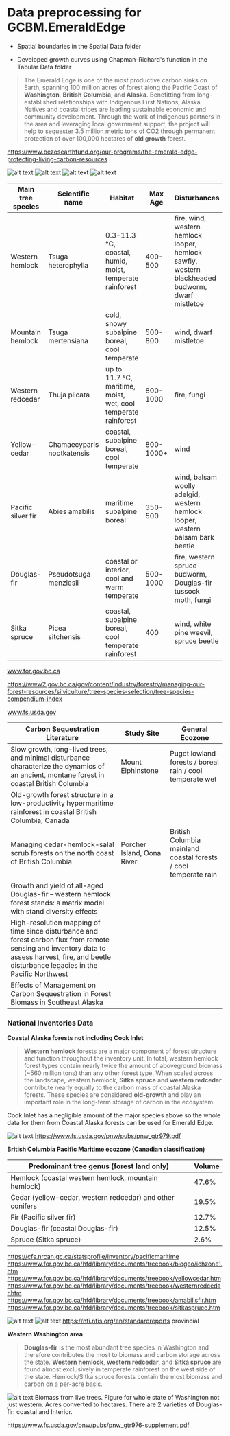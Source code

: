 # Data preprocessing for GCBM.EmeraldEdge

* Spatial boundaries in the Spatial Data folder

* Developed growth curves using Chapman-Richard's function in the Tabular Data folder

>The Emerald Edge is one of the most productive carbon sinks on Earth, spanning 100 million acres of forest along the Pacific Coast of **Washington**, **British Columbia**, and **Alaska**. Benefitting from long-established relationships with Indigenous First Nations, Alaska Natives and coastal tribes are leading sustainable economic and community development. Through the work of Indigenous partners in the area and leveraging local government support, the project will help to sequester 3.5 million metric tons of CO2 through permanent protection of over 100,000 hectares of **old growth** forest.

https://www.bezosearthfund.org/our-programs/the-emerald-edge-protecting-living-carbon-resources

![alt text](https://github.com/mHienp/GCBM.EmeraldEdge.Data/blob/main/img/Eco%20Names.png)
![alt text](https://github.com/mHienp/GCBM.EmeraldEdge.Data/blob/main/img/Eco%20Zones.png)
![alt text](https://github.com/mHienp/GCBM.EmeraldEdge.Data/blob/main/img/Holdridge.png)
![alt text](https://github.com/mHienp/GCBM.EmeraldEdge.Data/blob/main/img/temperature%20blue-white%20(0)-orange.png)

Main tree species | Scientific name | Habitat | Max Age | Disturbances |
--- | --- | --- | --- | --- |
Western hemlock | Tsuga heterophylla | 0.3-11.3 °C, coastal, humid, moist, temperate rainforest | 400-500 | fire, wind, western hemlock looper, hemlock sawfly, western blackheaded budworm, dwarf mistletoe |
Mountain hemlock | Tsuga mertensiana | cold, snowy subalpine boreal, cool temperate | 500-800 | wind, dwarf mistletoe |
Western redcedar | Thuja plicata | up to 11.7 °C, maritime, moist, wet, cool temperate rainforest | 800-1000 | fire, fungi |
Yellow-cedar | Chamaecyparis nootkatensis | coastal, subalpine boreal, cool temperate | 800-1000+ | wind |
Pacific silver fir | Abies amabilis | maritime subalpine boreal | 350-500 | wind, balsam woolly adelgid, western hemlock looper, western balsam bark beetle |
Douglas-fir | Pseudotsuga menziesii | coastal or interior, cool and warm temperate | 500-1000 | fire, western spruce budworm, Douglas-fir tussock moth, fungi |
Sitka spruce | Picea sitchensis | coastal, subalpine boreal, cool temperate rainforest | 400 | wind, white pine weevil, spruce beetle |

www.for.gov.bc.ca

https://www2.gov.bc.ca/gov/content/industry/forestry/managing-our-forest-resources/silviculture/tree-species-selection/tree-species-compendium-index

www.fs.usda.gov

Carbon Sequestration Literature | Study Site | General Ecozone |
--- | --- | --- |
Slow growth, long-lived trees, and minimal disturbance characterize the dynamics of an ancient, montane forest in coastal British Columbia | Mount Elphinstone | Puget lowland forests / boreal rain / cool temperate wet |
Old-growth forest structure in a low-productivity hypermaritime rainforest in coastal British Columbia, Canada | | |
Managing cedar-hemlock-salal scrub forests on the north coast of British Columbia | Porcher Island, Oona River | British Columbia mainland coastal forests / cool temperate rain |
Growth and yield of all-aged Douglas-fir – western hemlock forest stands: a matrix model with stand diversity effects | | |
High-resolution mapping of time since disturbance and forest carbon flux from remote sensing and inventory data to assess harvest, fire, and beetle disturbance legacies in the Pacific Northwest | | |
Effects of Management on Carbon Sequestration in Forest Biomass in Southeast Alaska | | |

### **National Inventories Data**

**Coastal Alaska forests not including Cook Inlet**
> **Western hemlock** forests are a major component of forest structure and function throughout the inventory unit. In total, western hemlock forest types contain nearly twice the amount of aboveground biomass (~560 million tons) than any other forest type. When scaled across the landscape, western hemlock, **Sitka spruce** and **western redcedar** contribute nearly equally to the carbon mass of coastal Alaska forests. These species are considered **old-growth** and play an important role in the long-term storage of carbon in the ecosystem.

Cook Inlet has a negligible amount of the major species above so the whole data for them from Coastal Alaska forests can be used for Emerald Edge.

![alt text](https://github.com/mHienp/GCBM.EmeraldEdge.Data/blob/main/img/alaska_AGB_age.png)
https://www.fs.usda.gov/pnw/pubs/pnw_gtr979.pdf

**British Columbia Pacific Maritime ecozone (Canadian classification)**

Predominant tree genus (forest land only) | Volume |  
--- | --- |
Hemlock (coastal western hemlock, mountain hemlock) | 47.6% |
Cedar (yellow-cedar, western redcedar) and other conifers | 19.5% |
Fir (Pacific silver fir) | 12.7% | +1 |
Douglas-fir (coastal Douglas-fir) | 12.5% |
Spruce (Sitka spruce) | 2.6% |

https://cfs.nrcan.gc.ca/statsprofile/inventory/pacificmaritime
https://www.for.gov.bc.ca/hfd/library/documents/treebook/biogeo/ichzone1.htm
https://www.for.gov.bc.ca/hfd/library/documents/treebook/yellowcedar.htm
https://www.for.gov.bc.ca/hfd/library/documents/treebook/westernredcedar.htm
https://www.for.gov.bc.ca/hfd/library/documents/treebook/amabilisfir.htm
https://www.for.gov.bc.ca/hfd/library/documents/treebook/sitkaspruce.htm

![alt text](https://github.com/mHienp/GCBM.EmeraldEdge.Data/blob/main/img/AGB5.png)
![alt text](https://github.com/mHienp/GCBM.EmeraldEdge.Data/blob/main/img/AGB-A5.png)
https://nfi.nfis.org/en/standardreports
provincial

**Western Washington area**
> **Douglas-fir** is the most abundant tree species in Washington and therefore contributes the most to biomass and carbon storage across the state. **Western hemlock**, **western redcedar**, and **Sitka spruce** are found almost exclusively in temperate rainforest on the west side of the state. Hemlock/Sitka spruce forests contain the most biomass and carbon on a per-acre basis.

![alt text](https://github.com/mHienp/GCBM.EmeraldEdge.Data/blob/main/img/Washington_AGB_area.png)
Biomass from live trees. Figure for whole state of Washington not just western. Acres converted to hectares. There are 2 varieties of Douglas-fir: coastal and Interior. 

https://www.fs.usda.gov/pnw/pubs/pnw_gtr976-supplement.pdf
